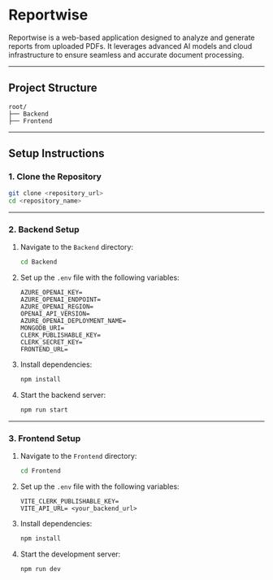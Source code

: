 # Reportwise

Reportwise is a web-based application designed to analyze and generate reports from uploaded PDFs. It leverages advanced AI models and cloud infrastructure to ensure seamless and accurate document processing.

---

## Project Structure

```
root/
├── Backend
├── Frontend
```

---

## Setup Instructions

### 1. Clone the Repository

```bash
git clone <repository_url>
cd <repository_name>
```

---

### 2. Backend Setup

1. Navigate to the `Backend` directory:

   ```bash
   cd Backend
   ```

2. Set up the `.env` file with the following variables:

   ```env
   AZURE_OPENAI_KEY=
   AZURE_OPENAI_ENDPOINT=
   AZURE_OPENAI_REGION=
   OPENAI_API_VERSION=
   AZURE_OPENAI_DEPLOYMENT_NAME=
   MONGODB_URI=
   CLERK_PUBLISHABLE_KEY=
   CLERK_SECRET_KEY=
   FRONTEND_URL= 
   ```

3. Install dependencies:

   ```bash
   npm install
   ```

4. Start the backend server:

   ```bash
   npm run start
   ```

---

### 3. Frontend Setup

1. Navigate to the `Frontend` directory:

   ```bash
   cd Frontend
   ```

2. Set up the `.env` file with the following variables:

   ```env
   VITE_CLERK_PUBLISHABLE_KEY=
   VITE_API_URL= <your_backend_url>
   ```

3. Install dependencies:

   ```bash
   npm install
   ```

4. Start the development server:

   ```bash
   npm run dev
   ```
